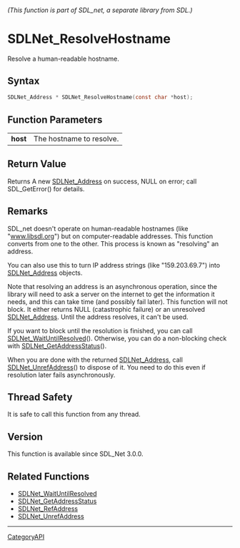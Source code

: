 ###### (This function is part of SDL_net, a separate library from SDL.)
# SDLNet_ResolveHostname

Resolve a human-readable hostname.

## Syntax

```c
SDLNet_Address * SDLNet_ResolveHostname(const char *host);

```

## Function Parameters

|              |                          |
| ------------ | ------------------------ |
| **host**     | The hostname to resolve. |

## Return Value

Returns A new [SDLNet_Address](SDLNet_Address) on success, NULL on error;
call SDL_GetError() for details.

## Remarks

SDL_net doesn't operate on human-readable hostnames (like "www.libsdl.org")
but on computer-readable addresses. This function converts from one to the
other. This process is known as "resolving" an address.

You can also use this to turn IP address strings (like "159.203.69.7") into
[SDLNet_Address](SDLNet_Address) objects.

Note that resolving an address is an asynchronous operation, since the
library will need to ask a server on the internet to get the information it
needs, and this can take time (and possibly fail later). This function will
not block. It either returns NULL (catastrophic failure) or an unresolved
[SDLNet_Address](SDLNet_Address). Until the address resolves, it can't be
used.

If you want to block until the resolution is finished, you can call
[SDLNet_WaitUntilResolved](SDLNet_WaitUntilResolved)(). Otherwise, you can
do a non-blocking check with
[SDLNet_GetAddressStatus](SDLNet_GetAddressStatus)().

When you are done with the returned [SDLNet_Address](SDLNet_Address), call
[SDLNet_UnrefAddress](SDLNet_UnrefAddress)() to dispose of it. You need to
do this even if resolution later fails asynchronously.

## Thread Safety

It is safe to call this function from any thread.

## Version

This function is available since SDL_Net 3.0.0.

## Related Functions

* [SDLNet_WaitUntilResolved](SDLNet_WaitUntilResolved)
* [SDLNet_GetAddressStatus](SDLNet_GetAddressStatus)
* [SDLNet_RefAddress](SDLNet_RefAddress)
* [SDLNet_UnrefAddress](SDLNet_UnrefAddress)

----
[CategoryAPI](CategoryAPI)

